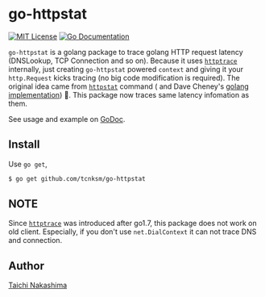 # go-httpstat

[![MIT License](http://img.shields.io/badge/license-MIT-blue.svg?style=flat-square)][license]
[![Go Documentation](http://img.shields.io/badge/go-documentation-blue.svg?style=flat-square)][godocs]

[license]: https://github.com/tcnksm/go-httpstat/blob/master/LICENSE
[godocs]: http://godoc.org/github.com/tcnksm/go-httpstat

`go-httpstat` is a golang package to trace golang HTTP request latency (DNSLookup, TCP Connection and so on). Because it uses [`httptrace`](https://golang.org/pkg/net/http/httptrace/) internally, just creating `go-httpstat` powered `context` and giving it your `http.Request` kicks tracing (no big code modification is required). The original idea came from [`httpstat`](https://github.com/reorx/httpstat) command ( and Dave Cheney's [golang implementation](https://github.com/davecheney/httpstat)) 👏. This package now traces same latency infomation as them.

See usage and example on [GoDoc][godocs]. 

## Install 

Use `go get`,

```bash
$ go get github.com/tcnksm/go-httpstat
```

## NOTE

Since [`httptrace`](https://golang.org/pkg/net/http/httptrace/) was introduced after go1.7, this package does not work on old client. Especially, if you don't use `net.DialContext` it can not trace DNS and connection. 

## Author

[Taichi Nakashima](https://github.com/tcnksm)
